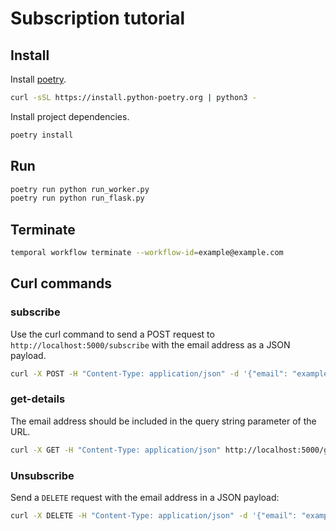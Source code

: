 # Subscription tutorial

## Install

Install [poetry](https://python-poetry.org/docs/).

```bash
curl -sSL https://install.python-poetry.org | python3 -
```

Install project dependencies.

```bash
poetry install
```

## Run

```python
poetry run python run_worker.py
poetry run python run_flask.py
```

## Terminate

```bash
temporal workflow terminate --workflow-id=example@example.com
```

## Curl commands

### subscribe

Use the curl command to send a POST request to `http://localhost:5000/subscribe` with the email address as a JSON payload.

```bash
curl -X POST -H "Content-Type: application/json" -d '{"email": "example@example.com"}' http://localhost:5000/subscribe
```

### get-details

The email address should be included in the query string parameter of the URL.

```bash
curl -X GET -H "Content-Type: application/json" http://localhost:5000/get_details?email=example@example.com

```

### Unsubscribe

Send a `DELETE` request with the email address in a JSON payload:

```bash
curl -X DELETE -H "Content-Type: application/json" -d '{"email": "example@example.com"}' http://localhost:5000/unsubscribe
```

